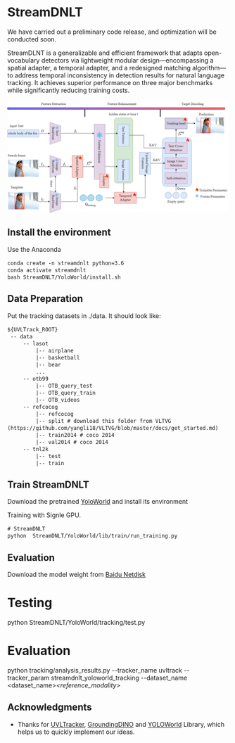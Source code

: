 # StreamDNLT
We have carried out a preliminary code release, and optimization will be conducted soon.

StreamDLNT is a generalizable and efficient framework that adapts open-vocabulary detectors via lightweight modular design—encompassing a spatial adapter, a temporal adapter, and a redesigned matching algorithm—to address temporal inconsistency in detection results for natural language tracking. It achieves superior performance on three major benchmarks while significantly reducing training costs.

![](overview/picture1.png)



## Install the environment
Use the Anaconda

```
conda create -n streamdnlt python=3.6
conda activate streamdnlt
bash StreamDNLT/YoloWorld/install.sh
```

## Data Preparation
Put the tracking datasets in ./data. It should look like:
   ```
   ${UVLTrack_ROOT}
    -- data
        -- lasot
            |-- airplane
            |-- basketball
            |-- bear
            ...
        -- otb99
            |-- OTB_query_test
            |-- OTB_query_train
            |-- OTB_videos
        -- refcocog
            |-- refcocog
            |-- split # download this folder from VLTVG (https://github.com/yangli18/VLTVG/blob/master/docs/get_started.md)
            |-- train2014 # coco 2014
            |-- val2014 # coco 2014
        -- tnl2k
            |-- test
            |-- train
   ```


## Train StreamDNLT
Download the pretrained [YoloWorld](https://github.com/AILab-CVC/YOLO-World) and install its environment

Training with Signle GPU.
```
# StreamDNLT
python  StreamDNLT/YoloWorld/lib/train/run_training.py
```

## Evaluation
Download the model weight from [Baidu Netdisk](https://pan.baidu.com/s/1dNInUdi0N9U-h1NaNy8cdQ?pwd=y4sx)

# Testing
python StreamDNLT/YoloWorld/tracking/test.py

# Evaluation
python tracking/analysis_results.py --tracker_name uvltrack --tracker_param streamdnlt_yoloworld_tracking --dataset_name <dataset_name>_<reference_modality>_<EPOCH>


## Acknowledgments
* Thanks for [UVLTracker](https://github.com/OpenSpaceAI/UVLTrack), [GroundingDINO](https://github.com/IDEA-Research/GroundingDINO) and [YOLOWorld](https://github.com/AILab-CVC/YOLO-World) Library, which helps us to quickly implement our ideas.
